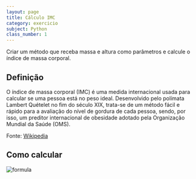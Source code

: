 ```yaml
---
layout: page
title: Cálculo IMC
category: exercicio
subject: Python
class_number: 1
---
```

Criar um método que receba massa e altura como parâmetros e calcule o índice de massa corporal.

## Definição

O índice de massa corporal (IMC) é uma medida internacional usada para calcular se uma pessoa está no peso ideal. Desenvolvido pelo polímata Lambert Quételet no fim do século XIX, trata-se de um método fácil e rápido para a avaliação do nível de gordura de cada pessoa, sendo, por isso, um preditor internacional de obesidade adotado pela Organização Mundial da Saúde (OMS).

Fonte: [Wikipedia](https://pt.wikipedia.org/wiki/%C3%8Dndice_de_massa_corporal)

## Como calcular

![formula](https://wikimedia.org/api/rest_v1/media/math/render/svg/4db320ff2cde68cebea226fb921247d7ebbfad33)



